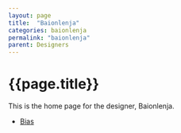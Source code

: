 ```yaml
---
layout: page
title:  "Baionlenja"
categories: baionlenja
permalink: "baionlenja"
parent: Designers
---
```

# {{page.title}}

This is the home page for the designer, Baionlenja.

- [Bias](/baionlenja/bias)

